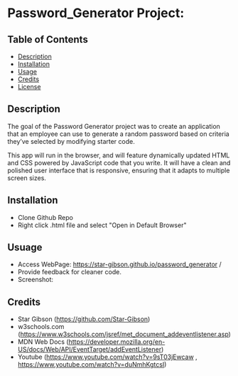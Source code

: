 # Password_Generator Project:

## Table of Contents
* [Description](#description)
* [Installation](#installation)
* [Usage](#usage)
* [Credits](#credits)
* [License](#license)

## Description
The goal of the Password Generator project was to create an application that an employee can use to generate a random password based on criteria they’ve selected by modifying starter code. 

This app will run in the browser, and will feature dynamically updated HTML and CSS powered by JavaScript code that you write. It will have a clean and polished user interface that is responsive, ensuring that it adapts to multiple screen sizes.


## Installation
- Clone Github Repo
- Right click .html file and select "Open in Default Browser"

## Usuage 
- Access WebPage: https://star-gibson.github.io/password_generator /
- Provide feedback for cleaner code.
- Screenshot: 
  

## Credits
- Star Gibson (https://github.com/Star-Gibson)
- w3schools.com (https://www.w3schools.com/jsref/met_document_addeventlistener.asp)
- MDN Web Docs (https://developer.mozilla.org/en-US/docs/Web/API/EventTarget/addEventListener)
- Youtube (https://www.youtube.com/watch?v=9sT03jEwcaw , https://www.youtube.com/watch?v=duNmhKgtcsI)